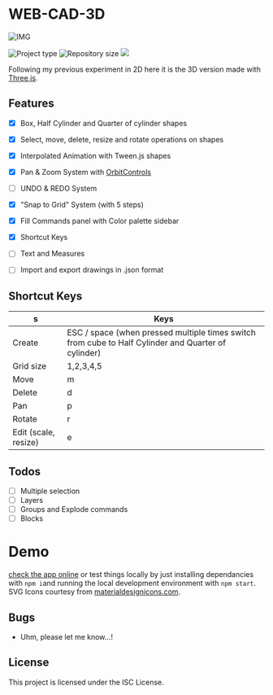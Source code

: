 # WEB-CAD-3D

![IMG](docs/web-cad-3d.gif)

![](https://img.shields.io/badge/type-JS_Library-brightgreen.svg "Project type")
![](https://img.shields.io/github/repo-size/LorenzoCorbella74/my-web-cad3D "Repository size")
![](https://img.shields.io/github/package-json/v/LorenzoCorbella74/my-web-cad3Dd)

Following my previous experiment in 2D here it is the 3D version made with [Three.js](https://threejs.org).

## Features
- [x] Box, Half Cylinder and Quarter of cylinder shapes 
- [x] Select, move, delete, resize and rotate operations on shapes
- [x] Interpolated Animation with Tween.js shapes
- [x] Pan & Zoom System with [OrbitControls](https://threejs.org/docs/#examples/en/controls/OrbitControls)
- [ ] UNDO & REDO System
- [x] "Snap to Grid" System (with 5 steps)
- [x] Fill Commands panel with Color palette sidebar
- [x] Shortcut Keys
- [ ] Text and Measures 
- [ ] Import and export drawings in .json format


## Shortcut Keys
| s                      | Keys                                                                          |
|------------------------|-------------------------------------------------------------------------------|
| Create                 | ESC / space    (when pressed multiple times switch from cube to Half Cylinder and Quarter of cylinder)                                                                   |
| Grid size                   | 1,2,3,4,5                                                                             |
| Move                   | m                                                                             |
| Delete                 | d                                                                             |
| Pan                    | p                                                                             |
| Rotate                 | r                                                                             |
| Edit \(scale, resize\) | e                                                                             |


## Todos
- [ ] Multiple selection
- [ ] Layers
- [ ] Groups and Explode commands
- [ ] Blocks

# Demo
[check the app online](https://web-cad3d-2020.netlify.app/) or test things locally by just installing dependancies with `npm i`and running the local development environment with `npm start`.  SVG Icons courtesy from [materialdesignicons.com](https://materialdesignicons.com/).

## Bugs
- Uhm, please let me know...!

## License
This project is licensed under the ISC License.
